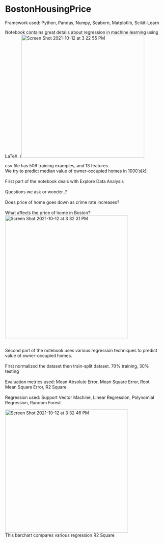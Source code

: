 # BostonHousingPrice
Framework used: Python, Pandas, Numpy, Seaborn, Matplotlib, Scikit-Learn

Notebook contains great details about regression in machine learning using LaTeX.
(<img width="400" alt="Screen Shot 2021-10-12 at 3 22 55 PM" src="https://user-images.githubusercontent.com/84426364/137017628-be97ce59-9542-4b6f-a3bf-44778cb145a5.png">

csv file has 506 training examples, and 13 features.
<br> We try to predict median value of owner-occupied homes in $1000's [k$]</br>
<br> First part of the notebook deals with Explore Data Analysis </br>
<br> Questions we ask or wonder..? </br>
<br> Does price of home goes down as crime rate increases? </br>
<br> What affects the price of home in Boston? </br>
<img width="400" alt="Screen Shot 2021-10-12 at 3 32 31 PM" src="https://user-images.githubusercontent.com/84426364/137017838-7aa3dd32-bb7c-4584-8ee8-95b03d63e7e3.png">



<br>Second part of the notebook uses various regression techniques to predict value of owner-occupied homes. </br>
<br> First normalized the dataset then train-split dataset. 70% training, 30% testing <br>
<br> Evaluation metrics used: Mean Absolute Error, Mean Square Error, Root Mean Square Error, R2 Square </br> 
<br> Regression used: Support Vector Machine, Linear Regression, Polynomial Regression, Random Forest </br>

<img width="400" alt="Screen Shot 2021-10-12 at 3 32 46 PM" src="https://user-images.githubusercontent.com/84426364/137017863-c120db61-de9b-4406-8651-30af17637c40.png">
<br> This barchart compares various regression R2 Square </br>
